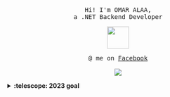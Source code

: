 <p align="center">
  <samp>
    Hi! I'm OMAR ALAA,
   <br> a .NET Backend Developer
  </samp>
</p>

<p align="center">
  <samp>
<img src = "https://github.com/3Omaralaa/3Omaralaa/assets/118674991/188dd297-5760-4cba-b01a-6a412de04c1b" width="50px">


  </samp>
</p>



<p align="center">
  <samp>
    @ me on <a href="https://www.facebook.com/profile.php?id=100040461962240">Facebook</a><br><br>
   <img src="https://github.com/3Omaralaa/3Omaralaa/assets/118674991/745fb6fa-a8d1-4a0d-afb4-0389e36a24b7" >

   
  </samp>
</p>

<details>
  <summary><b>:telescope: 2023 goal</b></summary>
 .....
</details>


